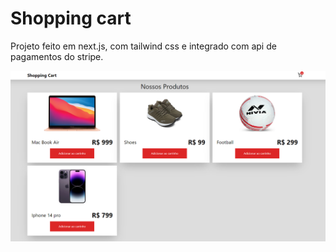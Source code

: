 # Shopping cart

Projeto feito em next.js, com tailwind css e integrado com api de pagamentos do stripe.

![imagem do projeto](https://raw.githubusercontent.com/WerbethAraujo/shopping-cart-with-nextjs/main/public/image-project.png)
